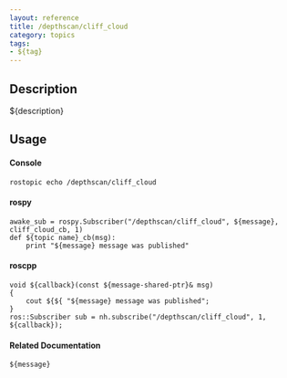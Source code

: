 ```yaml
---
layout: reference
title: /depthscan/cliff_cloud
category: topics
tags: 
- ${tag}
---
```


## Description
${description}

## Usage
#### Console
```
rostopic echo /depthscan/cliff_cloud
```

#### rospy
```
awake_sub = rospy.Subscriber("/depthscan/cliff_cloud", ${message}, cliff_cloud_cb, 1)
def ${topic name}_cb(msg):
    print "${message} message was published"
```

#### roscpp
```
void ${callback}(const ${message-shared-ptr}& msg)
{
    cout ${${ "${message} message was published";
}
ros::Subscriber sub = nh.subscribe("/depthscan/cliff_cloud", 1, ${callback});
```

#### Related Documentation
``${message}``